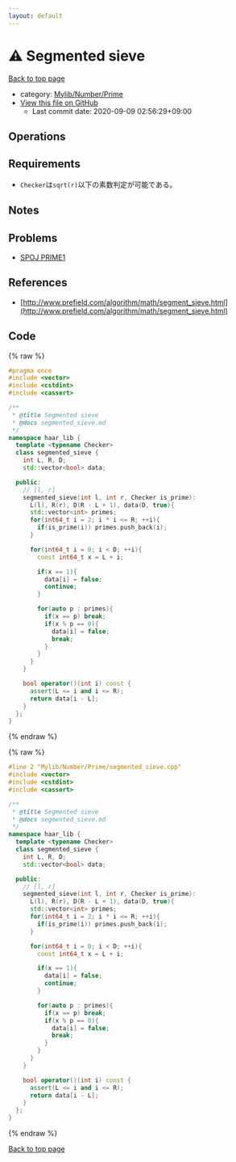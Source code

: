 ```yaml
---
layout: default
---
```


<!-- mathjax config similar to math.stackexchange -->
<script type="text/javascript" async
  src="https://cdnjs.cloudflare.com/ajax/libs/mathjax/2.7.5/MathJax.js?config=TeX-MML-AM_CHTML">
</script>
<script type="text/x-mathjax-config">
  MathJax.Hub.Config({
    TeX: { equationNumbers: { autoNumber: "AMS" }},
    tex2jax: {
      inlineMath: [ ['$','$'] ],
      processEscapes: true
    },
    "HTML-CSS": { matchFontHeight: false },
    displayAlign: "left",
    displayIndent: "2em"
  });
</script>

<script type="text/javascript" src="https://cdnjs.cloudflare.com/ajax/libs/jquery/3.4.1/jquery.min.js"></script>
<script src="https://cdn.jsdelivr.net/npm/jquery-balloon-js@1.1.2/jquery.balloon.min.js" integrity="sha256-ZEYs9VrgAeNuPvs15E39OsyOJaIkXEEt10fzxJ20+2I=" crossorigin="anonymous"></script>
<script type="text/javascript" src="../../../../assets/js/copy-button.js"></script>
<link rel="stylesheet" href="../../../../assets/css/copy-button.css" />


# :warning: Segmented sieve

<a href="../../../../index.html">Back to top page</a>

* category: <a href="../../../../index.html#26f1f261bc4e83492156752f5caf0111">Mylib/Number/Prime</a>
* <a href="{{ site.github.repository_url }}/blob/master/Mylib/Number/Prime/segmented_sieve.cpp">View this file on GitHub</a>
    - Last commit date: 2020-09-09 02:56:29+09:00




## Operations

## Requirements

- `Checker`は`sqrt(r)`以下の素数判定が可能である。

## Notes

## Problems

- [SPOJ PRIME1](https://www.spoj.com/problems/PRIME1/)

## References

- [http://www.prefield.com/algorithm/math/segment_sieve.html](http://www.prefield.com/algorithm/math/segment_sieve.html)


## Code

<a id="unbundled"></a>
{% raw %}
```cpp
#pragma once
#include <vector>
#include <cstdint>
#include <cassert>

/**
 * @title Segmented sieve
 * @docs segmented_sieve.md
 */
namespace haar_lib {
  template <typename Checker>
  class segmented_sieve {
    int L, R, D;
    std::vector<bool> data;

  public:
    // [l, r]
    segmented_sieve(int l, int r, Checker is_prime):
      L(l), R(r), D(R - L + 1), data(D, true){
      std::vector<int> primes;
      for(int64_t i = 2; i * i <= R; ++i){
        if(is_prime(i)) primes.push_back(i);
      }

      for(int64_t i = 0; i < D; ++i){
        const int64_t x = L + i;

        if(x == 1){
          data[i] = false;
          continue;
        }

        for(auto p : primes){
          if(x == p) break;
          if(x % p == 0){
            data[i] = false;
            break;
          }
        }
      }
    }

    bool operator()(int i) const {
      assert(L <= i and i <= R);
      return data[i - L];
    }
  };
}

```
{% endraw %}

<a id="bundled"></a>
{% raw %}
```cpp
#line 2 "Mylib/Number/Prime/segmented_sieve.cpp"
#include <vector>
#include <cstdint>
#include <cassert>

/**
 * @title Segmented sieve
 * @docs segmented_sieve.md
 */
namespace haar_lib {
  template <typename Checker>
  class segmented_sieve {
    int L, R, D;
    std::vector<bool> data;

  public:
    // [l, r]
    segmented_sieve(int l, int r, Checker is_prime):
      L(l), R(r), D(R - L + 1), data(D, true){
      std::vector<int> primes;
      for(int64_t i = 2; i * i <= R; ++i){
        if(is_prime(i)) primes.push_back(i);
      }

      for(int64_t i = 0; i < D; ++i){
        const int64_t x = L + i;

        if(x == 1){
          data[i] = false;
          continue;
        }

        for(auto p : primes){
          if(x == p) break;
          if(x % p == 0){
            data[i] = false;
            break;
          }
        }
      }
    }

    bool operator()(int i) const {
      assert(L <= i and i <= R);
      return data[i - L];
    }
  };
}

```
{% endraw %}

<a href="../../../../index.html">Back to top page</a>

